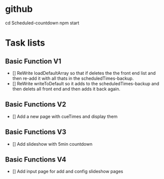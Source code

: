 # github

cd Scheduled-countdown
npm start



# Task lists
## Basic Function V1
- [] ReWrite loadDefaultArray so that if deletes the the front end list and then re-add it with all thats in the scheduledTimes-backup.
- [] ReWrite writeToDefault so it adds to the scheduledTimes-backup and then delets all front end and then adds it back again.


## Basic Functions V2
- [] Add a new page with cueTimes and display them

## Basic Functions V3
- [] Add slideshow with 5min countdown

## Basic Functions V4
- [] Add input page for add and config slideshow pages
